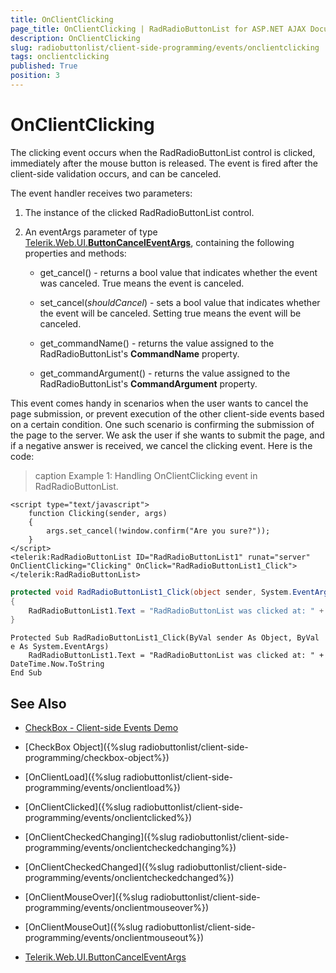 ```yaml
---
title: OnClientClicking
page_title: OnClientClicking | RadRadioButtonList for ASP.NET AJAX Documentation
description: OnClientClicking
slug: radiobuttonlist/client-side-programming/events/onclientclicking
tags: onclientclicking
published: True
position: 3
---
```


# OnClientClicking

The clicking event occurs when the RadRadioButtonList control is clicked, immediately after the mouse button is released. The event is fired after the client-side validation occurs, and can be canceled.

The event handler receives two parameters:

1. The instance of the clicked RadRadioButtonList control.

1. An eventArgs parameter of type [Telerik.Web.UI.**ButtonCancelEventArgs**](http://docs.telerik.com/devtools/aspnet-ajax/api/client/args/Telerik.Web.UI.ButtonCancelEventArgs), containing the following properties and methods:

	* get_cancel() - returns a bool value that indicates whether the event was canceled. True means the event is canceled.

	* set_cancel(*shouldCancel*) - sets a bool value that indicates whether the event will be canceled. Setting true means the event will be canceled.

	* get_commandName() - returns the value assigned to the RadRadioButtonList's **CommandName** property.

	* get_commandArgument() - returns the value assigned to the RadRadioButtonList's **CommandArgument** property.

This event comes handy in scenarios when the user wants to cancel the page submission, or prevent execution of the other client-side events based on a certain condition. One such scenario is confirming the submission of the page to the server. We ask the user if she wants to submit the page, and if a negative answer is received, we cancel the clicking event. Here is the code:

>caption Example 1: Handling OnClientClicking event in RadRadioButtonList.

````ASP.NET
<script type="text/javascript">
	function Clicking(sender, args)
	{
		args.set_cancel(!window.confirm("Are you sure?"));
	}
</script>
<telerik:RadRadioButtonList ID="RadRadioButtonList1" runat="server" OnClientClicking="Clicking" OnClick="RadRadioButtonList1_Click">
</telerik:RadRadioButtonList>
````

````C#
protected void RadRadioButtonList1_Click(object sender, System.EventArgs e)
{
	RadRadioButtonList1.Text = "RadRadioButtonList was clicked at: " + DateTime.Now.ToString();
}
````
````VB
Protected Sub RadRadioButtonList1_Click(ByVal sender As Object, ByVal e As System.EventArgs)
	RadRadioButtonList1.Text = "RadRadioButtonList was clicked at: " + DateTime.Now.ToString
End Sub
````

## See Also

 * [CheckBox - Client-side Events Demo](http://demos.telerik.com/aspnet-ajax/checkbox/client-side-api/client-side-events/defaultcs.aspx)

 * [CheckBox Object]({%slug radiobuttonlist/client-side-programming/checkbox-object%})
 
 * [OnClientLoad]({%slug radiobuttonlist/client-side-programming/events/onclientload%})
 
 * [OnClientClicked]({%slug radiobuttonlist/client-side-programming/events/onclientclicked%})
 
 * [OnClientCheckedChanging]({%slug radiobuttonlist/client-side-programming/events/onclientcheckedchanging%})

 * [OnClientCheckedChanged]({%slug radiobuttonlist/client-side-programming/events/onclientcheckedchanged%})
 
 * [OnClientMouseOver]({%slug radiobuttonlist/client-side-programming/events/onclientmouseover%})
 
 * [OnClientMouseOut]({%slug radiobuttonlist/client-side-programming/events/onclientmouseout%})
 
 * [Telerik.Web.UI.ButtonCancelEventArgs](http://docs.telerik.com/devtools/aspnet-ajax/api/client/args/Telerik.Web.UI.ButtonCancelEventArgs)

